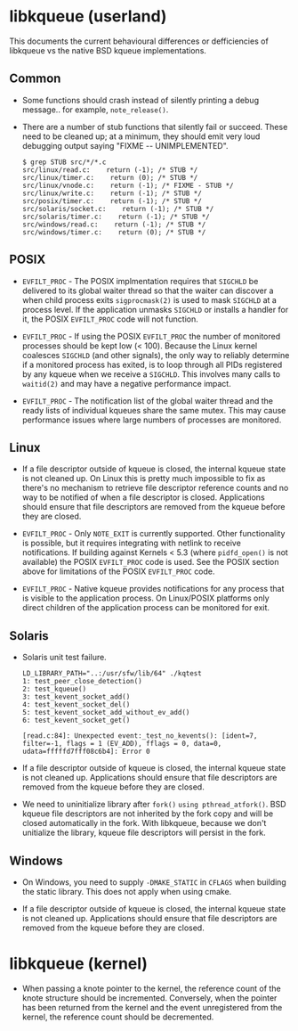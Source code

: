  # libkqueue (userland)

 This documents the current behavioural differences or defficiencies of
 libkqueue vs the native BSD kqueue implementations.

 ## Common

 * Some functions should crash instead of silently printing a debug
   message.. for example, `note_release()`.

 * There are a number of stub functions that silently fail or succeed.
   These need to be cleaned up; at a minimum, they should emit very loud
   debugging output saying "FIXME -- UNIMPLEMENTED".
   ```
   $ grep STUB src/*/*.c
   src/linux/read.c:    return (-1); /* STUB */
   src/linux/timer.c:    return (0); /* STUB */
   src/linux/vnode.c:    return (-1); /* FIXME - STUB */
   src/linux/write.c:    return (-1); /* STUB */
   src/posix/timer.c:    return (-1); /* STUB */
   src/solaris/socket.c:    return (-1); /* STUB */
   src/solaris/timer.c:    return (-1); /* STUB */
   src/windows/read.c:    return (-1); /* STUB */
   src/windows/timer.c:    return (0); /* STUB */
   ```

 ## POSIX

 * `EVFILT_PROC` - The POSIX implmentation requires that `SIGCHLD`
    be delivered to its global waiter thread so that the waiter can discover a
    when child process exits  `sigprocmask(2)` is used to mask `SIGCHLD` at a process
    level.  If the application unmasks `SIGCHLD` or installs a handler for it,
    the POSIX `EVFILT_PROC` code will not function.

 * `EVFILT_PROC` - If using the POSIX `EVFILT_PROC` the number of monitored
    processes should be kept low (< 100).  Because the Linux kernel coalesces
    `SIGCHLD` (and other signals), the only way to reliably determine if a
    monitored process has exited, is to loop through all PIDs registered by any
    kqueue when we receive a `SIGCHLD`.  This involves many calls to `waitid(2)`
    and may have a negative performance impact.

 * `EVFILT_PROC` - The notification list of the global waiter thread and the
    ready lists of individual kqueues share the same mutex.  This may cause
    performance issues where large numbers of processes are monitored.

 ## Linux

 * If a file descriptor outside of kqueue is closed, the internal kqueue
   state is not cleaned up.  On Linux this is pretty much impossible to
   fix as there's no mechanism to retrieve file descriptor reference
   counts and no way to be notified of when a file descriptor is closed.
   Applications should ensure that file descriptors are removed from
   the kqueue before they are closed.

 * `EVFILT_PROC` - Only `NOTE_EXIT` is currently supported.  Other
   functionality is possible, but it requires integrating with netlink to
   receive notifications.
   If building against Kernels < 5.3 (where `pidfd_open()` is not available)
   the POSIX `EVFILT_PROC` code is used.  See the POSIX section above for
   limitations of the POSIX `EVFILT_PROC` code.

  * `EVFILT_PROC` - Native kqueue provides notifications for any process that
   is visible to the application process.  On Linux/POSIX platforms only direct
   children of the application process can be monitored for exit.

 ## Solaris

 * Solaris unit test failure.
   ```
   LD_LIBRARY_PATH="..:/usr/sfw/lib/64" ./kqtest
   1: test_peer_close_detection()
   2: test_kqueue()
   3: test_kevent_socket_add()
   4: test_kevent_socket_del()
   5: test_kevent_socket_add_without_ev_add()
   6: test_kevent_socket_get()

   [read.c:84]: Unexpected event:_test_no_kevents(): [ident=7, filter=-1, flags = 1 (EV_ADD), fflags = 0, data=0, udata=fffffd7fff08c6b4]: Error 0
   ```
  * If a file descriptor outside of kqueue is closed, the internal kqueue
   state is not cleaned up.
   Applications should ensure that file descriptors are removed from
   the kqueue before they are closed.

 * We need to uninitialize library after `fork()` `using pthread_atfork()`.
   BSD kqueue file descriptors are not inherited by the fork copy and
   will be closed automatically in the fork.  With libkqueue, because
   we don't unitialize the library, kqueue file descriptors will persist
   in the fork.

 ## Windows

 * On Windows, you need to supply `-DMAKE_STATIC` in `CFLAGS` when building the
   static library. This does not apply when using cmake.

 * If a file descriptor outside of kqueue is closed, the internal kqueue
   state is not cleaned up.
   Applications should ensure that file descriptors are removed from
   the kqueue before they are closed.

# libkqueue (kernel)

 * When passing a knote pointer to the kernel, the reference count of
   the knote structure should be incremented. Conversely, when the pointer
   has been returned from the kernel and the event unregistered from the
   kernel, the reference count should be decremented.
